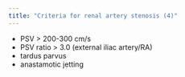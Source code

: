 ```yaml
---
title: "Criteria for renal artery stenosis (4)"
---
```

- PSV &gt; 200-300 cm/s
- PSV ratio &gt; 3.0 (external iliac artery/RA)
- tardus parvus
- anastamotic jetting

